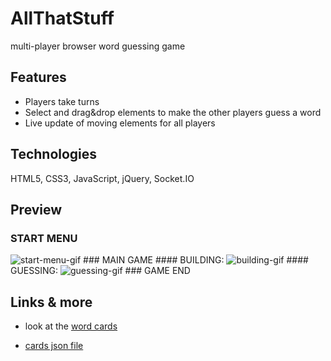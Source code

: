 # AllThatStuff
multi-player browser word guessing game

## Features
* Players take turns
* Select and drag&drop elements to make the other players guess a word
* Live update of moving elements for all players

## Technologies
HTML5, CSS3, JavaScript, jQuery, Socket.IO

## Preview
### START MENU
<img src="public/start_menu.gif" alt="start-menu-gif">
### MAIN GAME
#### BUILDING:
<img src="public/my-turn_building.gif" alt="building-gif">
#### GUESSING:
<img src="public/guessing.gif" alt="guessing-gif">
### GAME END

## Links & more
* look at the [word cards](http://www.allthatstuff.fun/cards)

* [cards json file](http://www.allthatstuff.fun/cards_enUS.json)
